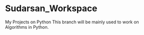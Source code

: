 # Sudarsan_Workspace
My Projects on Python
This branch will be mainly used to work on Algorithms in Python.
